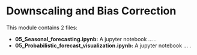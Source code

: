 # Downscaling and Bias Correction

This module contains 2 files:
* **05_Seasonal_forecasting.ipynb:** A jupyter notebook ... .
* **05_Probabilistic_forecast_visualization.ipynb:** A jupyter notebook ... .
